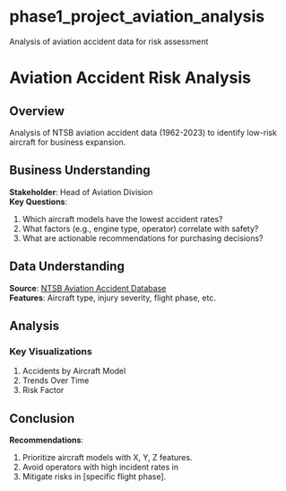 # phase1_project_aviation_analysis
Analysis of aviation accident data for risk assessment
# Aviation Accident Risk Analysis

## Overview
Analysis of NTSB aviation accident data (1962-2023) to identify low-risk aircraft for business expansion.

## Business Understanding
**Stakeholder**: Head of Aviation Division  
**Key Questions**:
1. Which aircraft models have the lowest accident rates?
2. What factors (e.g., engine type, operator) correlate with safety?
3. What are actionable recommendations for purchasing decisions?

## Data Understanding
**Source**: [NTSB Aviation Accident Database](https://data.ntsb.gov/)  
**Features**: Aircraft type, injury severity, flight phase, etc.

## Analysis
### Key Visualizations
1. Accidents by Aircraft Model
2. Trends Over Time
3. Risk Factor

## Conclusion
**Recommendations**:
1. Prioritize aircraft models with X, Y, Z features.
2. Avoid operators with high incident rates in 
3. Mitigate risks in [specific flight phase].
